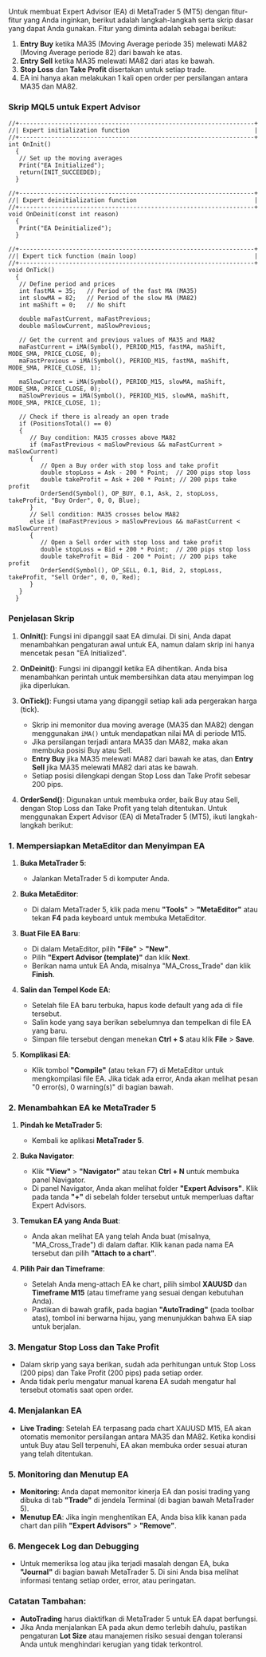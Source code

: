 Untuk membuat Expert Advisor (EA) di MetaTrader 5 (MT5) dengan fitur-fitur yang Anda inginkan, berikut adalah langkah-langkah serta skrip dasar yang dapat Anda gunakan. Fitur yang diminta adalah sebagai berikut:

1. **Entry Buy** ketika MA35 (Moving Average periode 35) melewati MA82 (Moving Average periode 82) dari bawah ke atas.
2. **Entry Sell** ketika MA35 melewati MA82 dari atas ke bawah.
3. **Stop Loss** dan **Take Profit** disertakan untuk setiap trade.
4. EA ini hanya akan melakukan 1 kali open order per persilangan antara MA35 dan MA82.

### Skrip MQL5 untuk Expert Advisor

```mql5
//+------------------------------------------------------------------+
//| Expert initialization function                                   |
//+------------------------------------------------------------------+
int OnInit()
  {
   // Set up the moving averages
   Print("EA Initialized");
   return(INIT_SUCCEEDED);
  }

//+------------------------------------------------------------------+
//| Expert deinitialization function                                 |
//+------------------------------------------------------------------+
void OnDeinit(const int reason)
  {
   Print("EA Deinitialized");
  }

//+------------------------------------------------------------------+
//| Expert tick function (main loop)                                 |
//+------------------------------------------------------------------+
void OnTick()
  {
   // Define period and prices
   int fastMA = 35;   // Period of the fast MA (MA35)
   int slowMA = 82;   // Period of the slow MA (MA82)
   int maShift = 0;   // No shift

   double maFastCurrent, maFastPrevious;
   double maSlowCurrent, maSlowPrevious;
   
   // Get the current and previous values of MA35 and MA82
   maFastCurrent = iMA(Symbol(), PERIOD_M15, fastMA, maShift, MODE_SMA, PRICE_CLOSE, 0);
   maFastPrevious = iMA(Symbol(), PERIOD_M15, fastMA, maShift, MODE_SMA, PRICE_CLOSE, 1);
   
   maSlowCurrent = iMA(Symbol(), PERIOD_M15, slowMA, maShift, MODE_SMA, PRICE_CLOSE, 0);
   maSlowPrevious = iMA(Symbol(), PERIOD_M15, slowMA, maShift, MODE_SMA, PRICE_CLOSE, 1);

   // Check if there is already an open trade
   if (PositionsTotal() == 0)
   {
      // Buy condition: MA35 crosses above MA82
      if (maFastPrevious < maSlowPrevious && maFastCurrent > maSlowCurrent)
      {
         // Open a Buy order with stop loss and take profit
         double stopLoss = Ask - 200 * Point;  // 200 pips stop loss
         double takeProfit = Ask + 200 * Point; // 200 pips take profit
         OrderSend(Symbol(), OP_BUY, 0.1, Ask, 2, stopLoss, takeProfit, "Buy Order", 0, 0, Blue);
      }
      // Sell condition: MA35 crosses below MA82
      else if (maFastPrevious > maSlowPrevious && maFastCurrent < maSlowCurrent)
      {
         // Open a Sell order with stop loss and take profit
         double stopLoss = Bid + 200 * Point;  // 200 pips stop loss
         double takeProfit = Bid - 200 * Point; // 200 pips take profit
         OrderSend(Symbol(), OP_SELL, 0.1, Bid, 2, stopLoss, takeProfit, "Sell Order", 0, 0, Red);
      }
   }
  }
```

### Penjelasan Skrip
1. **OnInit()**: Fungsi ini dipanggil saat EA dimulai. Di sini, Anda dapat menambahkan pengaturan awal untuk EA, namun dalam skrip ini hanya mencetak pesan "EA Initialized".
   
2. **OnDeinit()**: Fungsi ini dipanggil ketika EA dihentikan. Anda bisa menambahkan perintah untuk membersihkan data atau menyimpan log jika diperlukan.

3. **OnTick()**: Fungsi utama yang dipanggil setiap kali ada pergerakan harga (tick). 
   - Skrip ini memonitor dua moving average (MA35 dan MA82) dengan menggunakan `iMA()` untuk mendapatkan nilai MA di periode M15.
   - Jika persilangan terjadi antara MA35 dan MA82, maka akan membuka posisi Buy atau Sell.
   - **Entry Buy** jika MA35 melewati MA82 dari bawah ke atas, dan **Entry Sell** jika MA35 melewati MA82 dari atas ke bawah.
   - Setiap posisi dilengkapi dengan Stop Loss dan Take Profit sebesar 200 pips.

4. **OrderSend()**: Digunakan untuk membuka order, baik Buy atau Sell, dengan Stop Loss dan Take Profit yang telah ditentukan.
Untuk menggunakan Expert Advisor (EA) di MetaTrader 5 (MT5), ikuti langkah-langkah berikut:

### 1. **Mempersiapkan MetaEditor dan Menyimpan EA**

1. **Buka MetaTrader 5**:
   - Jalankan MetaTrader 5 di komputer Anda.

2. **Buka MetaEditor**:
   - Di dalam MetaTrader 5, klik pada menu **"Tools"** > **"MetaEditor"** atau tekan **F4** pada keyboard untuk membuka MetaEditor.

3. **Buat File EA Baru**:
   - Di dalam MetaEditor, pilih **"File"** > **"New"**.
   - Pilih **"Expert Advisor (template)"** dan klik **Next**.
   - Berikan nama untuk EA Anda, misalnya "MA_Cross_Trade" dan klik **Finish**.

4. **Salin dan Tempel Kode EA**:
   - Setelah file EA baru terbuka, hapus kode default yang ada di file tersebut.
   - Salin kode yang saya berikan sebelumnya dan tempelkan di file EA yang baru.
   - Simpan file tersebut dengan menekan **Ctrl + S** atau klik **File** > **Save**.

5. **Komplikasi EA**:
   - Klik tombol **"Compile"** (atau tekan F7) di MetaEditor untuk mengkompilasi file EA. Jika tidak ada error, Anda akan melihat pesan "0 error(s), 0 warning(s)" di bagian bawah.
   
### 2. **Menambahkan EA ke MetaTrader 5**

1. **Pindah ke MetaTrader 5**:
   - Kembali ke aplikasi **MetaTrader 5**.

2. **Buka Navigator**:
   - Klik **"View"** > **"Navigator"** atau tekan **Ctrl + N** untuk membuka panel Navigator.
   - Di panel Navigator, Anda akan melihat folder **"Expert Advisors"**. Klik pada tanda **"+"** di sebelah folder tersebut untuk memperluas daftar Expert Advisors.

3. **Temukan EA yang Anda Buat**:
   - Anda akan melihat EA yang telah Anda buat (misalnya, "MA_Cross_Trade") di dalam daftar. Klik kanan pada nama EA tersebut dan pilih **"Attach to a chart"**.

4. **Pilih Pair dan Timeframe**:
   - Setelah Anda meng-attach EA ke chart, pilih simbol **XAUUSD** dan **Timeframe M15** (atau timeframe yang sesuai dengan kebutuhan Anda).
   - Pastikan di bawah grafik, pada bagian **"AutoTrading"** (pada toolbar atas), tombol ini berwarna hijau, yang menunjukkan bahwa EA siap untuk berjalan.

### 3. **Mengatur Stop Loss dan Take Profit**
- Dalam skrip yang saya berikan, sudah ada perhitungan untuk Stop Loss (200 pips) dan Take Profit (200 pips) pada setiap order.
- Anda tidak perlu mengatur manual karena EA sudah mengatur hal tersebut otomatis saat open order.

### 4. **Menjalankan EA**
- **Live Trading**: Setelah EA terpasang pada chart XAUUSD M15, EA akan otomatis memonitor persilangan antara MA35 dan MA82. Ketika kondisi untuk Buy atau Sell terpenuhi, EA akan membuka order sesuai aturan yang telah ditentukan.
  
### 5. **Monitoring dan Menutup EA**
- **Monitoring**: Anda dapat memonitor kinerja EA dan posisi trading yang dibuka di tab **"Trade"** di jendela Terminal (di bagian bawah MetaTrader 5).
- **Menutup EA**: Jika ingin menghentikan EA, Anda bisa klik kanan pada chart dan pilih **"Expert Advisors"** > **"Remove"**.

### 6. **Mengecek Log dan Debugging**
- Untuk memeriksa log atau jika terjadi masalah dengan EA, buka **"Journal"** di bagian bawah MetaTrader 5. Di sini Anda bisa melihat informasi tentang setiap order, error, atau peringatan.

### Catatan Tambahan:
- **AutoTrading** harus diaktifkan di MetaTrader 5 untuk EA dapat berfungsi.
- Jika Anda menjalankan EA pada akun demo terlebih dahulu, pastikan pengaturan **Lot Size** atau manajemen risiko sesuai dengan toleransi Anda untuk menghindari kerugian yang tidak terkontrol.


